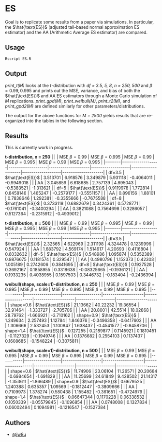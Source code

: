 # ES

Goal is to replicate some results from a paper via simulations. In particular, the $\hat{\text{ES}}$ (adjusted tail-based normal approximation ES estimator) and the AA (Arithmetic Average ES estimator) are compared. 

## Usage
```
Rscript ES.R
```

## Output
*print_t(M)* looks at the *t*-distribution with *df = 3.5, 5, 8*, *n = 250, 500* and $\beta = 0.99, 0.995$  and prints out the MSE, variance, and bias of both the $\hat{\text{ES}}$ and AA ES estimators through a Monte Carlo simulation of *M* replications.
*print_gpd(M)*, *print_weibull(M)*, *print_t2(M)*, and *print_gpd2(M)* are defined similarly for other parameters/distributions.

The output for the above functions for *M = 2500* yields results that are re-organized into the tables in the following section.


## Results
This is currently work in progress.

**t-distribution, n = 250**
|        |                   | MSE $\beta = 0.99$ | MSE $\beta = 0.995$ | MSE $\beta = 0.99$ | MSE $\beta = 0.995$ | MSE $\beta = 0.99$ | MSE $\beta = 0.995$ |
|--------|-------------------|--------------------|---------------------|--------------------|---------------------|--------------------|---------------------|
| df=3.5 | $\hat{\text{ES}}$ | 3.513701           | 6.918576            | 3.349879           | 5.931118            | -0.4064011         | -0.9949018          |
|        | AA                | 3.045859           | 6.618685            | 2.757139           | 4.895043            | -0.5383521         | -1.313621           |
| df=5   | $\hat{\text{ES}}$ | 0.9119978          | 1.772814            | 0.8458146          | 1.465247            | -0.2579177         | -0.5551157          |
|        | AA                | 0.896156           | 1.88101             | 0.7838646          | 1.292381            | -0.3355666         | -0.7675588          |
| df=8   | $\hat{\text{ES}}$ | 0.3733118          | 0.6882679           | 0.3424361          | 0.5728771           | -0.1761041         | -0.3400294          |
|        | AA                | 0.3821088          | 0.7564698           | 0.3286057          | 0.5127364           | -0.2315912         | -0.4939012          |

**t-distribution, n = 500**
|        |                   | MSE $\beta = 0.99$ | MSE $\beta = 0.995$ | MSE $\beta = 0.99$ | MSE $\beta = 0.995$ | MSE $\beta = 0.99$ | MSE $\beta = 0.995$ |
|--------|-------------------|--------------------|---------------------|--------------------|---------------------|--------------------|---------------------|
| df=3.5 | $\hat{\text{ES}}$ | 2.32565            | 4.622969            | 2.311198           | 4.324478            | 0.1239996          | 0.547924            |
|        | AA                | 1.683792           | 4.569174            | 1.514917           | 4.20693             | 0.4116804          | 0.6032632           |
| df=5   | $\hat{\text{ES}}$ | 0.548986           | 1.095874            | 0.5352389          | 0.9876675           | 0.1181574          | 0.329547            |
|        | AA                | 0.4980796          | 1.152373            | 0.42303            | 1.005189            | 0.2742606          | 0.3841695           |
| df=8   | $\hat{\text{ES}}$ | 0.1927528          | 0.3692167           | 0.1858955          | 0.3318638           | -0.08325665        | -0.1936121          |
|        | AA                | 0.1933235          | 0.4038955           | 0.1597503          | 0.3446732           | -0.183404          | -0.2436394          |

**weibull(shape, scale=1)-distribution, n = 250**
|           |                   | MSE $\beta = 0.99$ | MSE $\beta = 0.995$ | MSE $\beta = 0.99$ | MSE $\beta = 0.995$ | MSE $\beta = 0.99$ | MSE $\beta = 0.995$ |
|-----------|-------------------|--------------------|---------------------|--------------------|---------------------|--------------------|---------------------|
| shape=0.6 | $\hat{\text{ES}}$ | 21.13662           | 40.22232            | 19.36554           | 32.91464            | -1.333727          | -2.705706           |
|           | AA                | 20.8001            | 42.5514             | 18.02868           | 28.79762            | -1.666921          | -3.710162           |
| shape=0.9 | $\hat{\text{ES}}$ | 1.249634           | 2.257493            | 1.12784            | 1.846376            | -0.3496358         | -0.6417602          |
|           | AA                | 1.306666           | 2.532453            | 1.100847           | 1.638437            | -0.4541577         | -0.9458706          |
| shape=1.4 | $\hat{\text{ES}}$ | 0.127255           | 0.2189877           | 0.1145921          | 0.1810451           | -0.1127329         | -0.1949746          |
|           | AA                | 0.1376682          | 0.2554103           | 0.1137437          | 0.1608685           | -0.1548224         | -0.3075811          |

**weibull(shape, scale=1)-distribution, n = 500**
|           |                   | MSE $\beta = 0.99$ | MSE $\beta = 0.995$ | MSE $\beta = 0.99$ | MSE $\beta = 0.995$ | MSE $\beta = 0.99$ | MSE $\beta = 0.995$ |
|-----------|-------------------|--------------------|---------------------|--------------------|---------------------|--------------------|---------------------|
| shape=0.6 | $\hat{\text{ES}}$ | 11.74906           | 23.06104            | 11.26571           | 20.20684            | -0.6984654         | -1.691829           |
|           | AA                | 11.25699           | 24.61849            | 9.428502           | 21.14317            | -1.353611          | -1.866489           |
| shape=0.9 | $\hat{\text{ES}}$ | 0.6679525          | 1.240388            | 0.635357           | 1.09569             | -0.1812447         | -0.3809666          |
|           | AA                | 0.7109973          | 1.378274            | 0.580438           | 1.155482            | -0.361651          | -0.4724979          |
| shape=1.4 | $\hat{\text{ES}}$ | 0.06647344         | 0.1170228           | 0.06338532         | 0.1050339           | -0.05579845        | -0.1096854          |
|           | AA                | 0.0748008          | 0.1327834           | 0.06002494         | 0.1094981           | -0.1216547         | -0.1527384          |


## Authors

- [@jw8u](https://www.github.com/jw8u)
